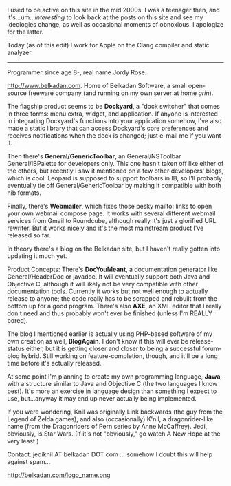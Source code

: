 I used to be active on this site in the mid 2000s. I was a teenager then, and it's...um...*interesting* to look back at the posts on this site and see my ideologies change, as well as occasional moments of obnoxious. I apologize for the latter.

Today (as of this edit) I work for Apple on the Clang compiler and static analyzer.

----


Programmer since age 8-, real name Jordy Rose.

http://www.belkadan.com. Home of Belkadan Software, a small open-source freeware company (and running on my own server at home *grin*).

The flagship product seems to be **Dockyard**, a "dock switcher" that comes in three forms: menu extra, widget, and application. If anyone is interested in integrating Dockyard's functions into your application somehow, I've also made a static library that can access Dockyard's core preferences and receives notifications when the dock is changed; just e-mail me if you want it.

Then there's **General/GenericToolbar**, an General/NSToolbar General/IBPalette for developers only. This one hasn't taken off like either of the others, but recently I saw it mentioned on a few other developers' blogs, which is cool. Leopard is supposed to support toolbars in IB, so I'll probably eventually tie off General/GenericToolbar by making it compatible with both nib formats.

Finally, there's **Webmailer**, which fixes those pesky mailto: links to open your own webmail compose page. It works with several different webmail services from Gmail to Roundcube, although really it's just a glorified URL rewriter. But it works nicely and it's the most mainstream product I've released so far.

In theory there's a blog on the Belkadan site, but I haven't really gotten into updating it much yet.

Product Concepts: There's **D<nowiki/>ocYouMeant**, a documentation generator like General/HeaderDoc or javadoc. It will eventually support both Java and Objective C, although it will likely not be very compatible with other documentation tools. Currently it works but not well enough to actually release to anyone; the code really has to be scrapped and rebuilt from the bottom up for a good program. There's also **AXE**, an XML editor that I really don't need and thus probably won't ever be finished (unless I'm REALLY bored).

The blog I mentioned earlier is actually using PHP-based software of my own creation as well, **B<nowiki/>logAgain**. I don't know if this will ever be release-status either, but it is getting closer and closer to being a successful forum-blog hybrid. Still working on feature-completion, though, and it'll be a long time before it's actually released.

At some point I'm planning to create my own programming language, **Jawa**, with a structure similar to Java and Objective C (the two languages I know best). It's more an exercise in language design than something I expect to use, but...anyway it may end up never actually being implemented.

If you were wondering, Knil was originally Link backwards (the guy from the Legend of Zelda games), and also (occasionally) K'nil, a dragonrider-like name (from the Dragonriders of Pern series by Anne M<nowiki/>cCaffrey). Jedi, obviously, is Star Wars. (If it's not "obviously," go watch A New Hope at the very least.)

Contact: jediknil AT belkadan DOT com ... somehow I doubt this will help against spam...

http://belkadan.com/logo_name.png